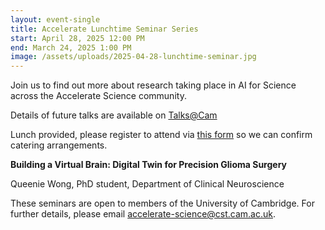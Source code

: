 ```yaml
---
layout: event-single
title: Accelerate Lunchtime Seminar Series
start: April 28, 2025 12:00 PM
end: March 24, 2025 1:00 PM
image: /assets/uploads/2025-04-28-lunchtime-seminar.jpg
---
```

Join us to find out more about research taking place in AI for Science across the Accelerate Science community.

Details of future talks are available on [Talks@Cam](https://talks.cam.ac.uk/show/index/191074)

Lunch provided, please register to attend via [this form](https://forms.office.com/Pages/ResponsePage.aspx?id=RQSlSfq9eUut41R7TzmG6SCH_8-s-LhNq5ASf8etR39UNkNOTFRBRldVQlo5VlBEN1FDVDRVWVBQTS4u) so we can confirm catering arrangements. 

**Building a Virtual Brain: Digital Twin for Precision Glioma Surgery**

Queenie Wong, PhD student, Department of Clinical Neuroscience

These seminars are open to members of the University of Cambridge. For further details, please email accelerate-science@cst.cam.ac.uk.